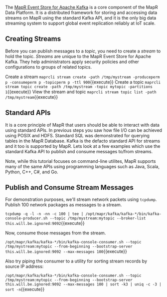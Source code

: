 The [MapR Event Store for Apache Kafka](https://mapr.com/products/mapr-streams/) 
is a core component of the MapR Data Platform. It is a distributed framework for storing and accessing data streams on MapR using the standard Kafka API, and it is the only big data streaming system to support global event replication reliably at IoT scale.

## Creating Streams

Before you can publish messages to a *topic*, you need to create a *stream* to hold the topic. *Streams* are unique to the MapR Event Store for Apache Kafka. They help administrators apply security policies and other configurations to groups of related topics.

Create a stream `maprcli stream create -path /tmp/mystream -produceperm p -consumeperm p -topicperm p -ttl 900`{{execute}}
Create a topic `maprcli stream topic create -path /tmp/mystream -topic mytopic -partitions 1`{{execute}}
View the stream and topic `maprcli stream topic list -path /tmp/mystream`{{execute}}

## Standard APIs

It is a core principle of MapR that users should be able to interact with data using standard APIs. In previous steps you saw how file I/O can be achieved using POSIX and HDFS. Standard SQL was demonstrated for querying tables in the MapR Database. Kafka is the defacto standard API for streams and it too is supported by MapR. Lets look at a few examples which use the standard Kafka API to publish and consume messages to/from streams.

Note, while this tutorial focuses on command-line utilites, MapR supports many of the same APIs using programming languages such as Java, Scala, Python, C++, C#, and Go.

## Publish and Consume Stream Messages

For demonstration purposes, we'll stream network packets using `tcpdump`. Publish 100 network packages as messages to a stream.

`tcpdump -q -l -n -nn -c 100 | tee | /opt/mapr/kafka/kafka-*/bin/kafka-console-producer.sh --topic /tmp/mystream:mytopic --broker-list this.will.be.ignored:9092`{{execute}}

Now, consume those messages from the stream.

`/opt/mapr/kafka/kafka-*/bin/kafka-console-consumer.sh --topic /tmp/mystream:mytopic --from-beginning --bootstrap-server this.will.be.ignored:9092 --max-messages 100`{{execute}}

Also try piping the consumer to a utility for sorting stream records by source IP address:

`/opt/mapr/kafka/kafka-*/bin/kafka-console-consumer.sh --topic /tmp/mystream:mytopic --from-beginning --bootstrap-server this.will.be.ignored:9092 --max-messages 100 | sort -k3 | uniq -c -3 | sort -n`{{execute}}


